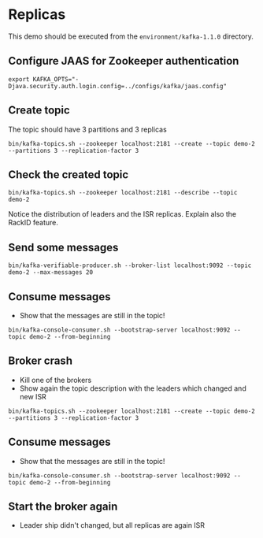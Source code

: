 # Replicas

This demo should be executed from the `environment/kafka-1.1.0` directory.

## Configure JAAS for Zookeeper authentication

```
export KAFKA_OPTS="-Djava.security.auth.login.config=../configs/kafka/jaas.config"
```

## Create topic

The topic should have 3 partitions and 3 replicas

```
bin/kafka-topics.sh --zookeeper localhost:2181 --create --topic demo-2 --partitions 3 --replication-factor 3
```

## Check the created topic

```
bin/kafka-topics.sh --zookeeper localhost:2181 --describe --topic demo-2
```

Notice the distribution of leaders and the ISR replicas. Explain also the RackID feature.

## Send some messages

```
bin/kafka-verifiable-producer.sh --broker-list localhost:9092 --topic demo-2 --max-messages 20
```

## Consume messages

* Show that the messages are still in the topic!

```
bin/kafka-console-consumer.sh --bootstrap-server localhost:9092 --topic demo-2 --from-beginning
```

## Broker crash

* Kill one of the brokers
* Show again the topic description with the leaders which changed and new ISR

```
bin/kafka-topics.sh --zookeeper localhost:2181 --create --topic demo-2 --partitions 3 --replication-factor 3
```

## Consume messages

* Show that the messages are still in the topic!

```
bin/kafka-console-consumer.sh --bootstrap-server localhost:9092 --topic demo-2 --from-beginning
```

## Start the broker again

* Leader ship didn't changed, but all replicas are again ISR